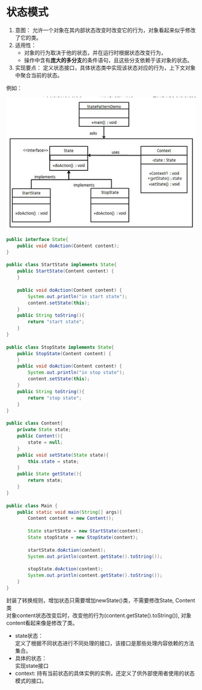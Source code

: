 # 状态模式
1. 意图：
允许一个对象在其内部状态改变时改变它的行为，对象看起来似乎修改了它的类。
2. 适用性：
    - 对象的行为取决于他的状态，并在运行时根据状态改变行为，
    - 操作中含有**庞大的多分支**的条件语句，且这些分支依赖于该对象的状态。
3. 实现要点：
定义状态接口，具体状态类中实现该状态对应的行为，上下文对象中聚合当前的状态。

例如：

![1594133397904.png](img\1594133397904.png)

```java
public interface State{
    public void doAction(Content content);
}

public class StartState implements State{
    public StartState(Content content) {
    }

    public void doAction(Content content) {
        System.out.println("in start state");
        content.setState(this);
    }
    public String toString(){
        return "start state";
    }
}

public class StopState implements State{
    public StopState(Content content) {
    }
    public void doAction(Content content) {
        System.out.println("in stop state");
        content.setState(this);
    }
    public String toString(){
        return "stop state";
    }
}

public class Content{
    private State state;
    public Content(){
        state = null;
    }
    public void setState(State state){
        this.state = state;
    }
    public State getState(){
        return state;
    }
}

public class Main {
    public static void main(String[] args){
        Content content = new Content();

        State startState = new StartState(content);
        State stopState = new StopState(content);

        startState.doAction(content);
        System.out.println(content.getState().toString());

        stopState.doAction(content);
        System.out.println(content.getState().toString());
    }
}
```

封装了转换规则，增加状态只需要增加newState()类，不需要修改State, Content类  
对象content状态改变后时，改变他的行为(content.getState().toString()), 对象content看起来像是修改了类。

- state状态：  
定义了根据不同状态进行不同处理的接口，该接口是那些处理内容依赖的方法集合。
- 具体的状态：  
实现state接口
- context:
持有当前状态的具体实例的实例，还定义了供外部使用者使用的状态模式的接口。